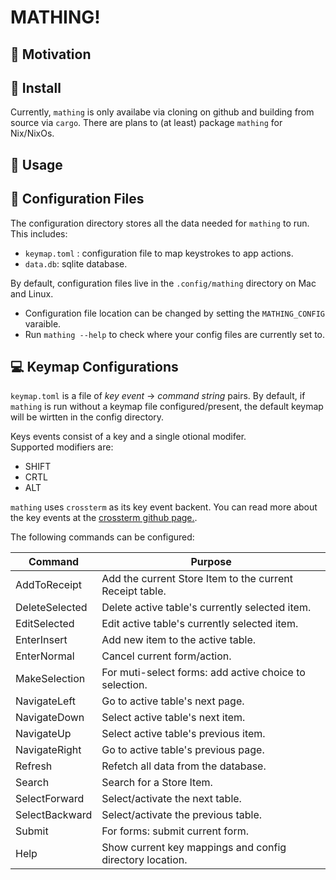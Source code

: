 # MATHING!

## 💸 Motivation

## 💾 Install

Currently, `mathing` is only availabe via cloning on github and building from source via `cargo`. There are plans to (at least) package `mathing` for Nix/NixOs.

## 👐 Usage

## 🔨 Configuration Files

The configuration directory stores all the data needed for `mathing` to run.  
This includes:

- `keymap.toml` : configuration file to map keystrokes to app actions.
- `data.db`: sqlite database.

By default, configuration files live in the `.config/mathing` directory on Mac and Linux.

- Configuration file location can be changed by setting the `MATHING_CONFIG` varaible.
- Run `mathing --help` to check where your config files are currently set to.

## 💻 Keymap Configurations

`keymap.toml` is a file of _key event_ -> _command string_ pairs. By default, if `mathing` is run without a keymap file configured/present, the default keymap will be wirtten in the config directory.

Keys events consist of a key and a single otional modifer.  
Supported modifiers are:

- SHIFT
- CRTL
- ALT

`mathing` uses `crossterm` as its key event backent. You can read more about the key events at the [crossterm github page.](https://github.com/crossterm-rs/crossterm).

The following commands can be configured:

| Command        | Purpose                                                  |
| -------------- | -------------------------------------------------------- |
| AddToReceipt   | Add the current Store Item to the current Receipt table. |
| DeleteSelected | Delete active table's currently selected item.           |
| EditSelected   | Edit active table's currently selected item.             |
| EnterInsert    | Add new item to the active table.                        |
| EnterNormal    | Cancel current form/action.                              |
| MakeSelection  | For muti-select forms: add active choice to selection.   |
| NavigateLeft   | Go to active table's next page.                          |
| NavigateDown   | Select active table's next item.                         |
| NavigateUp     | Select active table's previous item.                     |
| NavigateRight  | Go to active table's previous page.                      |
| Refresh        | Refetch all data from the database.                      |
| Search         | Search for a Store Item.                                 |
| SelectForward  | Select/activate the next table.                          |
| SelectBackward | Select/activate the previous table.                      |
| Submit         | For forms: submit current form.                          |
| Help           | Show current key mappings and config directory location. |
